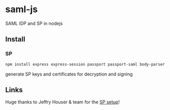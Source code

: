 # saml-js

SAML IDP and SP in nodejs

## Install

### SP

```bash
npm install express express-session passport passport-saml body-parser cookie-parser --save
```

generate SP keys and certificates for decryption and signing


## Links

Huge thanks to Jeffry Houser & team for the [SP setup](https://medium.com/disney-streaming/setup-a-single-sign-on-saml-test-environment-with-docker-and-nodejs-c53fc1a984c9)!

